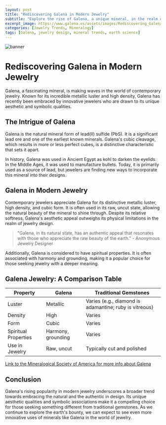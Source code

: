 ```yaml
---
layout: post
title: "Rediscovering Galena in Modern Jewelry"
subtitle: "Explore the rise of Galena, a unique mineral, in the realm of contemporary jewelry design."
excerpt_image: https://www.galena.es/assets/images/Rediscovering_Galena_in_Jewelry.png
categories: [Jewelry Trends, Mineralogy]
tags: [Galena, jewelry design, mineral trends, earth science]
---
```


![banner](https://www.galena.es/assets/images/Rediscovering_Galena_in_Jewelry.png "Image showcasing the use of Galena in contemporary jewelry design, highlighting its unique mineral characteristics and rising trend in the fashion industry for statement pieces.")

# Rediscovering Galena in Modern Jewelry

Galena, a fascinating mineral, is making waves in the world of contemporary jewelry. Known for its incredible metallic luster and high density, Galena has recently been embraced by innovative jewelers who are drawn to its unique aesthetic and symbolic qualities.

## The Intrigue of Galena

Galena is the natural mineral form of lead(II) sulfide (PbS). It is a significant lead ore and one of the earliest known minerals. Galena's cubic cleavage, which results in more or less perfect cubes, is a distinctive characteristic that sets it apart.

In history, Galena was used in Ancient Egypt as kohl to darken the eyelids. In the Middle Ages, it was used to manufacture bullets. Today, it is primarily used as a source of lead, but jewelers are finding new ways to incorporate this mineral into their designs.

## Galena in Modern Jewelry

Contemporary jewelers appreciate Galena for its distinctive metallic luster, high density, and cubic form. It is often used in its raw, uncut state, allowing the natural beauty of the mineral to shine through. Despite its relative softness, Galena's aesthetic appeal outweighs its physical limitations in the realm of jewelry design.

> "Galena, in its natural state, has an authentic appeal that resonates with those who appreciate the raw beauty of the earth." - Anonymous Jewelry Designer

Additionally, Galena is considered to have spiritual properties. It is often associated with harmony and grounding, making it a popular choice for those seeking jewelry with a deeper meaning.

## Galena Jewelry: A Comparison Table

| Property | Galena | Traditional Gemstones |
| --- | --- | --- |
| Luster | Metallic | Varies (e.g., diamond is adamantine; ruby is vitreous) |
| Density | High | Varies |
| Form | Cubic | Varies |
| Spiritual Properties | Harmony, grounding | Varies |
| Use in Jewelry | Raw, uncut | Typically cut and polished |

[Link to the Mineralogical Society of America for more info about Galena](http://www.minsocam.org/msa/collectors_corner/arc/galena.htm)

## Conclusion

Galena's rising popularity in modern jewelry underscores a broader trend towards embracing the natural and the authentic in design. Its unique aesthetic qualities and symbolic associations make it a compelling choice for those seeking something different from traditional gemstones. As we continue to explore the earth's bounty, we can expect to see even more innovative uses of minerals like Galena in the world of jewelry.